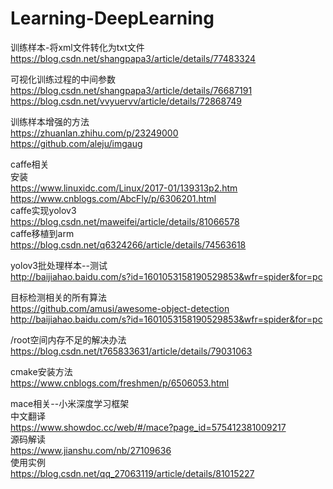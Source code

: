 Learning-DeepLearning
=====================

训练样本-将xml文件转化为txt文件<br>
    https://blog.csdn.net/shangpapa3/article/details/77483324

可视化训练过程的中间参数<br>
https://blog.csdn.net/shangpapa3/article/details/76687191<br>
https://blog.csdn.net/vvyuervv/article/details/72868749

训练样本增强的方法<br>
https://zhuanlan.zhihu.com/p/23249000<br>
https://github.com/aleju/imgaug

caffe相关<br>
安装<br>
https://www.linuxidc.com/Linux/2017-01/139313p2.htm<br>
https://www.cnblogs.com/AbcFly/p/6306201.html<br>
caffe实现yolov3<br>
https://blog.csdn.net/maweifei/article/details/81066578<br>
caffe移植到arm<br>
https://blog.csdn.net/q6324266/article/details/74563618

yolov3批处理样本--测试<br>
http://baijiahao.baidu.com/s?id=1601053158190529853&wfr=spider&for=pc

目标检测相关的所有算法<br>
https://github.com/amusi/awesome-object-detection<br>
http://baijiahao.baidu.com/s?id=1601053158190529853&wfr=spider&for=pc

/root空间内存不足的解决办法<br>
https://blog.csdn.net/t765833631/article/details/79031063

cmake安装方法<br>
https://www.cnblogs.com/freshmen/p/6506053.html

mace相关--小米深度学习框架<br>
中文翻译<br>
https://www.showdoc.cc/web/#/mace?page_id=575412381009217<br>
源码解读<br>
https://www.jianshu.com/nb/27109636<br>
使用实例<br>
https://blog.csdn.net/qq_27063119/article/details/81015227
